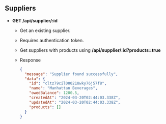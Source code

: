 ## Suppliers

- **GET /api/supplier/:id**

  - Get an existing supplier.
  - Requires authentication token.
  - Get suppliers with products using **/api/supplier/:id?products=true**
  - Response

    ```json
    {
      "message": "Supplier found successfully",
      "data": {
        "id": "cltz79cil000210wky76j57f8",
        "name": "Manhattan Beverages",
        "owedBalance": 1200.5,
        "createdAt": "2024-03-20T02:44:03.338Z",
        "updatedAt": "2024-03-20T02:44:03.338Z",
        "products": []
      }
    }
    ```
